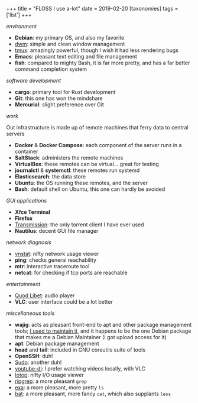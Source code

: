 +++
title = "FLOSS I use a-lot"
date = 2019-02-20
[taxonomies]
tags = ['list']
+++


*environment*

- **Debian**: my primary OS, and also my favorite
- [dwm]: simple and clean window management
- [tmux][]: amazingly powerful, though I wish it had less rendering bugs
- **Emacs**: pleasant text editing and file management
- **fish**: compared to mighty Bash, it is far more pretty,
   and has a far better command completion system

*software development*

- **cargo**: primary tool for Rust development
- **Git**: this one has won the mindshare
- **Mercurial**: slight preference over Git

*work*

Out infrastructure is made up of remote machines that ferry data to
central servers

- **Docker** & **Docker Compose**: each component of the server runs in a container
- **SaltStack**: administers the remote machines
- **VirtualBox**: these remotes can be virtual... great for testing
- **journalctl** & **systemctl**: these remotes run systemd
- **Elasticsearch**: the data store
- **Ubuntu**: the OS running these remotes, and the server
- **Bash**: default shell on Ubuntu, this one can hardly be avoided

*GUI applications*

- **Xfce Terminal**
- **Firefox**
- [Transmission][]: the only torrent client I have ever used
- **Nautilus**: decent GUI file manager

*network diagnosis*
- [vnstat]: nifty network usage viewer
- **ping**: checks general reachability
- **mtr**: interactive traceroute tool
- **netcat**: for checking if tcp ports are reachable

*entertainment*

- [Quod Libet]: audio player
- **VLC**: user interface could be a lot better

*miscellaneous tools*

- **wajig**: acts as pleasant front-end to apt and other
  package management tools;
  [I used to maintain it], and it happens to be the one Debian
  package that makes me a Debian Maintainer (I got upload access
  for it)
- **apt**: Debian package management
- **head** and **tail**: included in GNU coreutils suite of tools
- **OpenSSH**: duh!
- [Sudo]: another duh!
- [youtube-dl][]: I prefer watching videos locally, with VLC
- [Iotop]: nifty I/O usage viewer
- [ripgrep]: a more pleasant `grep`
- [exa]: a more pleasant, more pretty `ls`
- [bat]: a more pleasant, more fancy `cat`, which also supplants `less`


[a separate post]: http://tshepang.net/favorite-floss
[I used to maintain it]: http://tshepang.net/tags/wajig
[Transmission]: http://www.transmissionbt.com
[dwm]: http://tshepang.net/my-current-desktop-setup
[tmux]: https://github.com/tmux/tmux/wiki
[youtube-dl]: http://rg3.github.io/youtube-dl
[ripgrep]: http://blog.burntsushi.net/ripgrep
[Sudo]: http://tshepang.net/project-of-note-sudo
[Iotop]: http://tshepang.net/project-of-note-sudo
[vnstat]: http://humdi.net/vnstat
[exa]: https://the.exa.website
[bat]: https://crates.io/crates/bat
[Quod Libet]: https://quodlibet.readthedocs.io
